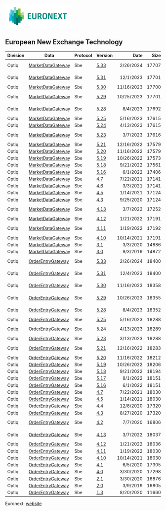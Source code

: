[![Euronext](https://github.com/Open-Markets-Initiative/Directory/blob/main/Organizations/Euronext/Images/Logo.png)](https://www.euronext.com)


## European New Exchange Technology

| Division | Data | Protocol | Version | Date | Size | [Status][Omi.Glossary.Status] | [Testing][Omi.Glossary.Testing] | Specification |
| --- | --- | --- | --- | ---: | ---: | --- | --- | --- |
| Optiq | [MarketDataGateway][Euronext.Optiq.MarketDataGateway.Sbe.v5.33.Dissector] | Sbe | [5.33][Euronext.Optiq.MarketDataGateway.Sbe.v5.33.Dissector] | 2/26/2024 | 17707 | [Active][Omi.Glossary.Status.Active] | [Beta][Omi.Glossary.Testing.Beta] | [url][Euronext.Optiq.MarketDataGateway.Sbe.v5.33.Url] - [pdf][Euronext.Optiq.MarketDataGateway.Sbe.v5.33.Pdf] - [xml][Euronext.Optiq.MarketDataGateway.Sbe.v5.33.Xml] |
| Optiq | [MarketDataGateway][Euronext.Optiq.MarketDataGateway.Sbe.v5.31.Dissector] | Sbe | [5.31][Euronext.Optiq.MarketDataGateway.Sbe.v5.31.Dissector] | 12/1/2023 | 17701 | [Deprecated][Omi.Glossary.Status.Deprecated] | [Beta][Omi.Glossary.Testing.Beta] | [url][Euronext.Optiq.MarketDataGateway.Sbe.v5.31.Url] - [pdf][Euronext.Optiq.MarketDataGateway.Sbe.v5.31.Pdf] - [xml][Euronext.Optiq.MarketDataGateway.Sbe.v5.31.Xml] |
| Optiq | [MarketDataGateway][Euronext.Optiq.MarketDataGateway.Sbe.v5.30.Dissector] | Sbe | [5.30][Euronext.Optiq.MarketDataGateway.Sbe.v5.30.Dissector] | 11/16/2023 | 17700 | [Deprecated][Omi.Glossary.Status.Deprecated] | [Beta][Omi.Glossary.Testing.Beta] | [url][Euronext.Optiq.MarketDataGateway.Sbe.v5.30.Url] - [xml][Euronext.Optiq.MarketDataGateway.Sbe.v5.30.Xml] |
| Optiq | [MarketDataGateway][Euronext.Optiq.MarketDataGateway.Sbe.v5.29.Dissector] | Sbe | [5.29][Euronext.Optiq.MarketDataGateway.Sbe.v5.29.Dissector] | 10/25/2023 | 17701 | [Deprecated][Omi.Glossary.Status.Deprecated] | [Beta][Omi.Glossary.Testing.Beta] | [url][Euronext.Optiq.MarketDataGateway.Sbe.v5.29.Url] - [pdf][Euronext.Optiq.MarketDataGateway.Sbe.v5.29.Pdf] - [xml][Euronext.Optiq.MarketDataGateway.Sbe.v5.29.Xml] |
| Optiq | [MarketDataGateway][Euronext.Optiq.MarketDataGateway.Sbe.v5.28.Dissector] | Sbe | [5.28][Euronext.Optiq.MarketDataGateway.Sbe.v5.28.Dissector] | 8/4/2023 | 17692 | [Deprecated][Omi.Glossary.Status.Deprecated] | [Beta][Omi.Glossary.Testing.Beta] | [url][Euronext.Optiq.MarketDataGateway.Sbe.v5.28.Url] - [pdf][Euronext.Optiq.MarketDataGateway.Sbe.v5.28.Pdf] - [xml][Euronext.Optiq.MarketDataGateway.Sbe.v5.28.Xml] |
| Optiq | [MarketDataGateway][Euronext.Optiq.MarketDataGateway.Sbe.v5.25.Dissector] | Sbe | [5.25][Euronext.Optiq.MarketDataGateway.Sbe.v5.25.Dissector] | 5/16/2023 | 17615 | [Deprecated][Omi.Glossary.Status.Deprecated] | [Beta][Omi.Glossary.Testing.Beta] | [url][Euronext.Optiq.MarketDataGateway.Sbe.v5.25.Url] - [xml][Euronext.Optiq.MarketDataGateway.Sbe.v5.25.Xml] |
| Optiq | [MarketDataGateway][Euronext.Optiq.MarketDataGateway.Sbe.v5.24.Dissector] | Sbe | [5.24][Euronext.Optiq.MarketDataGateway.Sbe.v5.24.Dissector] | 4/13/2023 | 17615 | [Deprecated][Omi.Glossary.Status.Deprecated] | [Beta][Omi.Glossary.Testing.Beta] | [url][Euronext.Optiq.MarketDataGateway.Sbe.v5.24.Url] - [xml][Euronext.Optiq.MarketDataGateway.Sbe.v5.24.Xml] |
| Optiq | [MarketDataGateway][Euronext.Optiq.MarketDataGateway.Sbe.v5.23.Dissector] | Sbe | [5.23][Euronext.Optiq.MarketDataGateway.Sbe.v5.23.Dissector] | 3/7/2023 | 17616 | [Deprecated][Omi.Glossary.Status.Deprecated] | [Beta][Omi.Glossary.Testing.Beta] | [url][Euronext.Optiq.MarketDataGateway.Sbe.v5.23.Url] - [pdf][Euronext.Optiq.MarketDataGateway.Sbe.v5.23.Pdf] - [xml][Euronext.Optiq.MarketDataGateway.Sbe.v5.23.Xml] |
| Optiq | [MarketDataGateway][Euronext.Optiq.MarketDataGateway.Sbe.v5.21.Dissector] | Sbe | [5.21][Euronext.Optiq.MarketDataGateway.Sbe.v5.21.Dissector] | 12/16/2022 | 17579 | [Deprecated][Omi.Glossary.Status.Deprecated] | [Beta][Omi.Glossary.Testing.Beta] | [url][Euronext.Optiq.MarketDataGateway.Sbe.v5.21.Url] - [xml][Euronext.Optiq.MarketDataGateway.Sbe.v5.21.Xml] |
| Optiq | [MarketDataGateway][Euronext.Optiq.MarketDataGateway.Sbe.v5.20.Dissector] | Sbe | [5.20][Euronext.Optiq.MarketDataGateway.Sbe.v5.20.Dissector] | 11/16/2022 | 17579 | [Deprecated][Omi.Glossary.Status.Deprecated] | [Beta][Omi.Glossary.Testing.Beta] | [url][Euronext.Optiq.MarketDataGateway.Sbe.v5.20.Url] - [xml][Euronext.Optiq.MarketDataGateway.Sbe.v5.20.Xml] |
| Optiq | [MarketDataGateway][Euronext.Optiq.MarketDataGateway.Sbe.v5.19.Dissector] | Sbe | [5.19][Euronext.Optiq.MarketDataGateway.Sbe.v5.19.Dissector] | 10/26/2022 | 17573 | [Deprecated][Omi.Glossary.Status.Deprecated] | [Beta][Omi.Glossary.Testing.Beta] | [url][Euronext.Optiq.MarketDataGateway.Sbe.v5.19.Url] - [xml][Euronext.Optiq.MarketDataGateway.Sbe.v5.19.Xml] |
| Optiq | [MarketDataGateway][Euronext.Optiq.MarketDataGateway.Sbe.v5.18.Dissector] | Sbe | [5.18][Euronext.Optiq.MarketDataGateway.Sbe.v5.18.Dissector] | 9/21/2022 | 17561 | [Deprecated][Omi.Glossary.Status.Deprecated] | [Beta][Omi.Glossary.Testing.Beta] | [url][Euronext.Optiq.MarketDataGateway.Sbe.v5.18.Url] - [xml][Euronext.Optiq.MarketDataGateway.Sbe.v5.18.Xml] |
| Optiq | [MarketDataGateway][Euronext.Optiq.MarketDataGateway.Sbe.v5.16.Dissector] | Sbe | [5.16][Euronext.Optiq.MarketDataGateway.Sbe.v5.16.Dissector] | 6/1/2022 | 17406 | [Deprecated][Omi.Glossary.Status.Deprecated] | [Beta][Omi.Glossary.Testing.Beta] | [url][Euronext.Optiq.MarketDataGateway.Sbe.v5.16.Url] - [xml][Euronext.Optiq.MarketDataGateway.Sbe.v5.16.Xml] |
| Optiq | [MarketDataGateway][Euronext.Optiq.MarketDataGateway.Sbe.v4.7.Dissector] | Sbe | [4.7][Euronext.Optiq.MarketDataGateway.Sbe.v4.7.Dissector] | 7/22/2021 | 17141 | [Deprecated][Omi.Glossary.Status.Deprecated] | [Beta][Omi.Glossary.Testing.Beta] | [url][Euronext.Optiq.MarketDataGateway.Sbe.v4.7.Url] - [xml][Euronext.Optiq.MarketDataGateway.Sbe.v4.7.Xml] |
| Optiq | [MarketDataGateway][Euronext.Optiq.MarketDataGateway.Sbe.v4.6.Dissector] | Sbe | [4.6][Euronext.Optiq.MarketDataGateway.Sbe.v4.6.Dissector] | 3/3/2021 | 17141 | [Deprecated][Omi.Glossary.Status.Deprecated] | [Beta][Omi.Glossary.Testing.Beta] | [url][Euronext.Optiq.MarketDataGateway.Sbe.v4.6.Url] - [xml][Euronext.Optiq.MarketDataGateway.Sbe.v4.6.Xml] |
| Optiq | [MarketDataGateway][Euronext.Optiq.MarketDataGateway.Sbe.v4.5.Dissector] | Sbe | [4.5][Euronext.Optiq.MarketDataGateway.Sbe.v4.5.Dissector] | 1/14/2021 | 17124 | [Deprecated][Omi.Glossary.Status.Deprecated] | [Beta][Omi.Glossary.Testing.Beta] | [url][Euronext.Optiq.MarketDataGateway.Sbe.v4.5.Url] - [xml][Euronext.Optiq.MarketDataGateway.Sbe.v4.5.Xml] |
| Optiq | [MarketDataGateway][Euronext.Optiq.MarketDataGateway.Sbe.v4.3.Dissector] | Sbe | [4.3][Euronext.Optiq.MarketDataGateway.Sbe.v4.3.Dissector] | 9/25/2020 | 17124 | [Deprecated][Omi.Glossary.Status.Deprecated] | [Beta][Omi.Glossary.Testing.Beta] | [url][Euronext.Optiq.MarketDataGateway.Sbe.v4.3.Url] - [xml][Euronext.Optiq.MarketDataGateway.Sbe.v4.3.Xml] |
| Optiq | [MarketDataGateway][Euronext.Optiq.MarketDataGateway.Sbe.v4.13.Dissector] | Sbe | [4.13][Euronext.Optiq.MarketDataGateway.Sbe.v4.13.Dissector] | 3/7/2022 | 17252 | [Deprecated][Omi.Glossary.Status.Deprecated] | [Beta][Omi.Glossary.Testing.Beta] | [url][Euronext.Optiq.MarketDataGateway.Sbe.v4.13.Url] - [pdf][Euronext.Optiq.MarketDataGateway.Sbe.v4.13.Pdf] - [xml][Euronext.Optiq.MarketDataGateway.Sbe.v4.13.Xml] |
| Optiq | [MarketDataGateway][Euronext.Optiq.MarketDataGateway.Sbe.v4.12.Dissector] | Sbe | [4.12][Euronext.Optiq.MarketDataGateway.Sbe.v4.12.Dissector] | 1/21/2022 | 17191 | [Deprecated][Omi.Glossary.Status.Deprecated] | [Beta][Omi.Glossary.Testing.Beta] | [url][Euronext.Optiq.MarketDataGateway.Sbe.v4.12.Url] - [xml][Euronext.Optiq.MarketDataGateway.Sbe.v4.12.Xml] |
| Optiq | [MarketDataGateway][Euronext.Optiq.MarketDataGateway.Sbe.v4.11.Dissector] | Sbe | [4.11][Euronext.Optiq.MarketDataGateway.Sbe.v4.11.Dissector] | 1/19/2022 | 17192 | [Deprecated][Omi.Glossary.Status.Deprecated] | [Beta][Omi.Glossary.Testing.Beta] | [url][Euronext.Optiq.MarketDataGateway.Sbe.v4.11.Url] - [pdf][Euronext.Optiq.MarketDataGateway.Sbe.v4.11.Pdf] - [xml][Euronext.Optiq.MarketDataGateway.Sbe.v4.11.Xml] |
| Optiq | [MarketDataGateway][Euronext.Optiq.MarketDataGateway.Sbe.v4.10.Dissector] | Sbe | [4.10][Euronext.Optiq.MarketDataGateway.Sbe.v4.10.Dissector] | 10/14/2021 | 17191 | [Deprecated][Omi.Glossary.Status.Deprecated] | [Beta][Omi.Glossary.Testing.Beta] | [url][Euronext.Optiq.MarketDataGateway.Sbe.v4.10.Url] - [xml][Euronext.Optiq.MarketDataGateway.Sbe.v4.10.Xml] |
| Optiq | [MarketDataGateway][Euronext.Optiq.MarketDataGateway.Sbe.v3.1.Dissector] | Sbe | [3.1][Euronext.Optiq.MarketDataGateway.Sbe.v3.1.Dissector] | 3/3/2020 | 14886 | [Deprecated][Omi.Glossary.Status.Deprecated] | [Beta][Omi.Glossary.Testing.Beta] | [url][Euronext.Optiq.MarketDataGateway.Sbe.v3.1.Url] - [xml][Euronext.Optiq.MarketDataGateway.Sbe.v3.1.Xml] |
| Optiq | [MarketDataGateway][Euronext.Optiq.MarketDataGateway.Sbe.v3.0.Dissector] | Sbe | [3.0][Euronext.Optiq.MarketDataGateway.Sbe.v3.0.Dissector] | 9/3/2019 | 14872 | [Deprecated][Omi.Glossary.Status.Deprecated] | [Beta][Omi.Glossary.Testing.Beta] | [url][Euronext.Optiq.MarketDataGateway.Sbe.v3.0.Url] - [xml][Euronext.Optiq.MarketDataGateway.Sbe.v3.0.Xml] |
| Optiq | [OrderEntryGateway][Euronext.Optiq.OrderEntryGateway.Sbe.v5.33.Dissector] | Sbe | [5.33][Euronext.Optiq.OrderEntryGateway.Sbe.v5.33.Dissector] | 2/26/2024 | 18400 | [Active][Omi.Glossary.Status.Active] | [Beta][Omi.Glossary.Testing.Beta] | [url][Euronext.Optiq.OrderEntryGateway.Sbe.v5.33.Url] - [pdf][Euronext.Optiq.OrderEntryGateway.Sbe.v5.33.Pdf] - [xml][Euronext.Optiq.OrderEntryGateway.Sbe.v5.33.Xml] |
| Optiq | [OrderEntryGateway][Euronext.Optiq.OrderEntryGateway.Sbe.v5.31.Dissector] | Sbe | [5.31][Euronext.Optiq.OrderEntryGateway.Sbe.v5.31.Dissector] | 12/4/2023 | 18400 | [Deprecated][Omi.Glossary.Status.Deprecated] | [Beta][Omi.Glossary.Testing.Beta] | [url][Euronext.Optiq.OrderEntryGateway.Sbe.v5.31.Url] - [pdf][Euronext.Optiq.OrderEntryGateway.Sbe.v5.31.Pdf] - [xml][Euronext.Optiq.OrderEntryGateway.Sbe.v5.31.Xml] |
| Optiq | [OrderEntryGateway][Euronext.Optiq.OrderEntryGateway.Sbe.v5.30.Dissector] | Sbe | [5.30][Euronext.Optiq.OrderEntryGateway.Sbe.v5.30.Dissector] | 11/16/2023 | 18358 | [Deprecated][Omi.Glossary.Status.Deprecated] | [Beta][Omi.Glossary.Testing.Beta] | [url][Euronext.Optiq.OrderEntryGateway.Sbe.v5.30.Url] - [pdf][Euronext.Optiq.OrderEntryGateway.Sbe.v5.30.Pdf] - [xml][Euronext.Optiq.OrderEntryGateway.Sbe.v5.30.Xml] |
| Optiq | [OrderEntryGateway][Euronext.Optiq.OrderEntryGateway.Sbe.v5.29.Dissector] | Sbe | [5.29][Euronext.Optiq.OrderEntryGateway.Sbe.v5.29.Dissector] | 10/26/2023 | 18355 | [Deprecated][Omi.Glossary.Status.Deprecated] | [Beta][Omi.Glossary.Testing.Beta] | [url][Euronext.Optiq.OrderEntryGateway.Sbe.v5.29.Url] - [pdf][Euronext.Optiq.OrderEntryGateway.Sbe.v5.29.Pdf] - [xml][Euronext.Optiq.OrderEntryGateway.Sbe.v5.29.Xml] |
| Optiq | [OrderEntryGateway][Euronext.Optiq.OrderEntryGateway.Sbe.v5.28.Dissector] | Sbe | [5.28][Euronext.Optiq.OrderEntryGateway.Sbe.v5.28.Dissector] | 8/4/2023 | 18352 | [Deprecated][Omi.Glossary.Status.Deprecated] | [Beta][Omi.Glossary.Testing.Beta] | [url][Euronext.Optiq.OrderEntryGateway.Sbe.v5.28.Url] - [pdf][Euronext.Optiq.OrderEntryGateway.Sbe.v5.28.Pdf] - [xml][Euronext.Optiq.OrderEntryGateway.Sbe.v5.28.Xml] |
| Optiq | [OrderEntryGateway][Euronext.Optiq.OrderEntryGateway.Sbe.v5.25.Dissector] | Sbe | [5.25][Euronext.Optiq.OrderEntryGateway.Sbe.v5.25.Dissector] | 5/16/2023 | 18288 | [Deprecated][Omi.Glossary.Status.Deprecated] | [Beta][Omi.Glossary.Testing.Beta] | [url][Euronext.Optiq.OrderEntryGateway.Sbe.v5.25.Url] - [xml][Euronext.Optiq.OrderEntryGateway.Sbe.v5.25.Xml] |
| Optiq | [OrderEntryGateway][Euronext.Optiq.OrderEntryGateway.Sbe.v5.24.Dissector] | Sbe | [5.24][Euronext.Optiq.OrderEntryGateway.Sbe.v5.24.Dissector] | 4/13/2023 | 18289 | [Deprecated][Omi.Glossary.Status.Deprecated] | [Beta][Omi.Glossary.Testing.Beta] | [url][Euronext.Optiq.OrderEntryGateway.Sbe.v5.24.Url] - [pdf][Euronext.Optiq.OrderEntryGateway.Sbe.v5.24.Pdf] - [xml][Euronext.Optiq.OrderEntryGateway.Sbe.v5.24.Xml] |
| Optiq | [OrderEntryGateway][Euronext.Optiq.OrderEntryGateway.Sbe.v5.23.Dissector] | Sbe | [5.23][Euronext.Optiq.OrderEntryGateway.Sbe.v5.23.Dissector] | 3/13/2023 | 18288 | [Deprecated][Omi.Glossary.Status.Deprecated] | [Beta][Omi.Glossary.Testing.Beta] | [url][Euronext.Optiq.OrderEntryGateway.Sbe.v5.23.Url] - [xml][Euronext.Optiq.OrderEntryGateway.Sbe.v5.23.Xml] |
| Optiq | [OrderEntryGateway][Euronext.Optiq.OrderEntryGateway.Sbe.v5.21.Dissector] | Sbe | [5.21][Euronext.Optiq.OrderEntryGateway.Sbe.v5.21.Dissector] | 12/16/2022 | 18283 | [Deprecated][Omi.Glossary.Status.Deprecated] | [Beta][Omi.Glossary.Testing.Beta] | [url][Euronext.Optiq.OrderEntryGateway.Sbe.v5.21.Url] - [pdf][Euronext.Optiq.OrderEntryGateway.Sbe.v5.21.Pdf] - [xml][Euronext.Optiq.OrderEntryGateway.Sbe.v5.21.Xml] |
| Optiq | [OrderEntryGateway][Euronext.Optiq.OrderEntryGateway.Sbe.v5.20.Dissector] | Sbe | [5.20][Euronext.Optiq.OrderEntryGateway.Sbe.v5.20.Dissector] | 11/16/2022 | 18212 | [Deprecated][Omi.Glossary.Status.Deprecated] | [Beta][Omi.Glossary.Testing.Beta] | [url][Euronext.Optiq.OrderEntryGateway.Sbe.v5.20.Url] - [xml][Euronext.Optiq.OrderEntryGateway.Sbe.v5.20.Xml] |
| Optiq | [OrderEntryGateway][Euronext.Optiq.OrderEntryGateway.Sbe.v5.19.Dissector] | Sbe | [5.19][Euronext.Optiq.OrderEntryGateway.Sbe.v5.19.Dissector] | 10/26/2022 | 18206 | [Deprecated][Omi.Glossary.Status.Deprecated] | [Beta][Omi.Glossary.Testing.Beta] | [url][Euronext.Optiq.OrderEntryGateway.Sbe.v5.19.Url] - [xml][Euronext.Optiq.OrderEntryGateway.Sbe.v5.19.Xml] |
| Optiq | [OrderEntryGateway][Euronext.Optiq.OrderEntryGateway.Sbe.v5.18.Dissector] | Sbe | [5.18][Euronext.Optiq.OrderEntryGateway.Sbe.v5.18.Dissector] | 9/21/2022 | 18194 | [Deprecated][Omi.Glossary.Status.Deprecated] | [Beta][Omi.Glossary.Testing.Beta] | [url][Euronext.Optiq.OrderEntryGateway.Sbe.v5.18.Url] - [xml][Euronext.Optiq.OrderEntryGateway.Sbe.v5.18.Xml] |
| Optiq | [OrderEntryGateway][Euronext.Optiq.OrderEntryGateway.Sbe.v5.17.Dissector] | Sbe | [5.17][Euronext.Optiq.OrderEntryGateway.Sbe.v5.17.Dissector] | 8/1/2022 | 18151 | [Deprecated][Omi.Glossary.Status.Deprecated] | [Beta][Omi.Glossary.Testing.Beta] | [url][Euronext.Optiq.OrderEntryGateway.Sbe.v5.17.Url] - [xml][Euronext.Optiq.OrderEntryGateway.Sbe.v5.17.Xml] |
| Optiq | [OrderEntryGateway][Euronext.Optiq.OrderEntryGateway.Sbe.v5.16.Dissector] | Sbe | [5.16][Euronext.Optiq.OrderEntryGateway.Sbe.v5.16.Dissector] | 6/1/2022 | 18151 | [Deprecated][Omi.Glossary.Status.Deprecated] | [Beta][Omi.Glossary.Testing.Beta] | [url][Euronext.Optiq.OrderEntryGateway.Sbe.v5.16.Url] - [xml][Euronext.Optiq.OrderEntryGateway.Sbe.v5.16.Xml] |
| Optiq | [OrderEntryGateway][Euronext.Optiq.OrderEntryGateway.Sbe.v4.7.Dissector] | Sbe | [4.7][Euronext.Optiq.OrderEntryGateway.Sbe.v4.7.Dissector] | 7/22/2021 | 18030 | [Deprecated][Omi.Glossary.Status.Deprecated] | [Beta][Omi.Glossary.Testing.Beta] | [url][Euronext.Optiq.OrderEntryGateway.Sbe.v4.7.Url] - [xml][Euronext.Optiq.OrderEntryGateway.Sbe.v4.7.Xml] |
| Optiq | [OrderEntryGateway][Euronext.Optiq.OrderEntryGateway.Sbe.v4.5.Dissector] | Sbe | [4.5][Euronext.Optiq.OrderEntryGateway.Sbe.v4.5.Dissector] | 1/14/2021 | 18030 | [Deprecated][Omi.Glossary.Status.Deprecated] | [Beta][Omi.Glossary.Testing.Beta] | [url][Euronext.Optiq.OrderEntryGateway.Sbe.v4.5.Url] - [xml][Euronext.Optiq.OrderEntryGateway.Sbe.v4.5.Xml] |
| Optiq | [OrderEntryGateway][Euronext.Optiq.OrderEntryGateway.Sbe.v4.4.Dissector] | Sbe | [4.4][Euronext.Optiq.OrderEntryGateway.Sbe.v4.4.Dissector] | 12/8/2020 | 17320 | [Deprecated][Omi.Glossary.Status.Deprecated] | [Beta][Omi.Glossary.Testing.Beta] | [url][Euronext.Optiq.OrderEntryGateway.Sbe.v4.4.Url] - [xml][Euronext.Optiq.OrderEntryGateway.Sbe.v4.4.Xml] |
| Optiq | [OrderEntryGateway][Euronext.Optiq.OrderEntryGateway.Sbe.v4.3.Dissector] | Sbe | [4.3][Euronext.Optiq.OrderEntryGateway.Sbe.v4.3.Dissector] | 8/27/2020 | 17320 | [Deprecated][Omi.Glossary.Status.Deprecated] | [Beta][Omi.Glossary.Testing.Beta] | [url][Euronext.Optiq.OrderEntryGateway.Sbe.v4.3.Url] - [xml][Euronext.Optiq.OrderEntryGateway.Sbe.v4.3.Xml] |
| Optiq | [OrderEntryGateway][Euronext.Optiq.OrderEntryGateway.Sbe.v4.2.Dissector] | Sbe | [4.2][Euronext.Optiq.OrderEntryGateway.Sbe.v4.2.Dissector] | 7/7/2020 | 16806 | [Deprecated][Omi.Glossary.Status.Deprecated] | [Beta][Omi.Glossary.Testing.Beta] | [url][Euronext.Optiq.OrderEntryGateway.Sbe.v4.2.Url] - [pdf][Euronext.Optiq.OrderEntryGateway.Sbe.v4.2.Pdf] - [xml][Euronext.Optiq.OrderEntryGateway.Sbe.v4.2.Xml] |
| Optiq | [OrderEntryGateway][Euronext.Optiq.OrderEntryGateway.Sbe.v4.13.Dissector] | Sbe | [4.13][Euronext.Optiq.OrderEntryGateway.Sbe.v4.13.Dissector] | 3/7/2022 | 18037 | [Deprecated][Omi.Glossary.Status.Deprecated] | [Beta][Omi.Glossary.Testing.Beta] | [url][Euronext.Optiq.OrderEntryGateway.Sbe.v4.13.Url] - [pdf][Euronext.Optiq.OrderEntryGateway.Sbe.v4.13.Pdf] - [xml][Euronext.Optiq.OrderEntryGateway.Sbe.v4.13.Xml] |
| Optiq | [OrderEntryGateway][Euronext.Optiq.OrderEntryGateway.Sbe.v4.12.Dissector] | Sbe | [4.12][Euronext.Optiq.OrderEntryGateway.Sbe.v4.12.Dissector] | 1/21/2022 | 18036 | [Deprecated][Omi.Glossary.Status.Deprecated] | [Beta][Omi.Glossary.Testing.Beta] | [url][Euronext.Optiq.OrderEntryGateway.Sbe.v4.12.Url] - [xml][Euronext.Optiq.OrderEntryGateway.Sbe.v4.12.Xml] |
| Optiq | [OrderEntryGateway][Euronext.Optiq.OrderEntryGateway.Sbe.v4.11.Dissector] | Sbe | [4.11][Euronext.Optiq.OrderEntryGateway.Sbe.v4.11.Dissector] | 1/19/2022 | 18030 | [Deprecated][Omi.Glossary.Status.Deprecated] | [Beta][Omi.Glossary.Testing.Beta] | [url][Euronext.Optiq.OrderEntryGateway.Sbe.v4.11.Url] - [xml][Euronext.Optiq.OrderEntryGateway.Sbe.v4.11.Xml] |
| Optiq | [OrderEntryGateway][Euronext.Optiq.Sbe.v4.10.Dissector] | Sbe | [4.10][Euronext.Optiq.Sbe.v4.10.Dissector] | 10/14/2021 | 18030 | [Deprecated][Omi.Glossary.Status.Deprecated] | [Beta][Omi.Glossary.Testing.Beta] | [url][Euronext.Optiq.Sbe.v4.10.Url] - [xml][Euronext.Optiq.Sbe.v4.10.Xml] |
| Optiq | [OrderEntryGateway][Euronext.Optiq.OrderEntryGateway.Sbe.v4.1.Dissector] | Sbe | [4.1][Euronext.Optiq.OrderEntryGateway.Sbe.v4.1.Dissector] | 6/5/2020 | 17305 | [Deprecated][Omi.Glossary.Status.Deprecated] | [Beta][Omi.Glossary.Testing.Beta] | [url][Euronext.Optiq.OrderEntryGateway.Sbe.v4.1.Url] - [xml][Euronext.Optiq.OrderEntryGateway.Sbe.v4.1.Xml] |
| Optiq | [OrderEntryGateway][Euronext.Optiq.OrderEntryGateway.Sbe.v4.0.Dissector] | Sbe | [4.0][Euronext.Optiq.OrderEntryGateway.Sbe.v4.0.Dissector] | 3/30/2020 | 17298 | [Deprecated][Omi.Glossary.Status.Deprecated] | [Beta][Omi.Glossary.Testing.Beta] | [url][Euronext.Optiq.OrderEntryGateway.Sbe.v4.0.Url] - [xml][Euronext.Optiq.OrderEntryGateway.Sbe.v4.0.Xml] |
| Optiq | [OrderEntryGateway][Euronext.Optiq.OrderEntryGateway.Sbe.v2.1.Dissector] | Sbe | [2.1][Euronext.Optiq.OrderEntryGateway.Sbe.v2.1.Dissector] | 3/30/2020 | 16876 | [Deprecated][Omi.Glossary.Status.Deprecated] | [Beta][Omi.Glossary.Testing.Beta] | [url][Euronext.Optiq.OrderEntryGateway.Sbe.v2.1.Url] - [xml][Euronext.Optiq.OrderEntryGateway.Sbe.v2.1.Xml] |
| Optiq | [OrderEntryGateway][Euronext.Optiq.OrderEntryGateway.Sbe.v2.0.Dissector] | Sbe | [2.0][Euronext.Optiq.OrderEntryGateway.Sbe.v2.0.Dissector] | 3/9/2019 | 16805 | [Deprecated][Omi.Glossary.Status.Deprecated] | [Beta][Omi.Glossary.Testing.Beta] | [url][Euronext.Optiq.OrderEntryGateway.Sbe.v2.0.Url] - [xml][Euronext.Optiq.OrderEntryGateway.Sbe.v2.0.Xml] |
| Optiq | [OrderEntryGateway][Euronext.Optiq.OrderEntryGateway.Sbe.v1.3.Dissector] | Sbe | [1.3][Euronext.Optiq.OrderEntryGateway.Sbe.v1.3.Dissector] | 8/20/2020 | 11660 | [Deprecated][Omi.Glossary.Status.Deprecated] | [Beta][Omi.Glossary.Testing.Beta] | [url][Euronext.Optiq.OrderEntryGateway.Sbe.v1.3.Url] - [xml][Euronext.Optiq.OrderEntryGateway.Sbe.v1.3.Xml] |


Euronext: [website](https://www.euronext.com "Go to European New Exchange Technology")


[Omi.Glossary.Status]: https://github.com/Open-Markets-Initiative/Directory/blob/main/Glossary/Status.md "Protocol Deployment Status"
[Omi.Glossary.Status.Active]: https://github.com/Open-Markets-Initiative/Directory/blob/main/Glossary/Status.md "Deployment Status: Protocol is in active production"
[Omi.Glossary.Status.Deprecated]: https://github.com/Open-Markets-Initiative/Directory/blob/main/Glossary/Status.md "Deployment Status: Protocol is no longer in active use"
[Omi.Glossary.Status.Future]: https://github.com/Open-Markets-Initiative/Directory/blob/main/Glossary/Status.md "Deployment Status: Protocol is not yet deployed to an active production environment"
[Omi.Glossary.Status.Unknown]: https://github.com/Open-Markets-Initiative/Directory/blob/main/Glossary/Status.md "Deployment Status: Protocol deployment status is unknown"
[Omi.Glossary.Status.Header]: https://github.com/Open-Markets-Initiative/Directory/blob/main/Glossary/Status.md "Deployment Status: Header only protocol provided for debugging"
[Omi.Glossary.Testing]: https://github.com/Open-Markets-Initiative/Directory/blob/main/Glossary/Testing.md "Protocol Testing Status"
[Omi.Glossary.Testing.Verified]: https://github.com/Open-Markets-Initiative/Directory/blob/main/Glossary/Testing.md "Testing Status: Protocol has been tested on live data"
[Omi.Glossary.Testing.Incomplete]: https://github.com/Open-Markets-Initiative/Directory/blob/main/Glossary/Testing.md "Testing Status: Protocol has been tested on live data but contains known issues"
[Omi.Glossary.Testing.Beta]: https://github.com/Open-Markets-Initiative/Directory/blob/main/Glossary/Testing.md "Testing Status: Protocol has not been tested and structure is speculative"
[Omi.Glossary.Testing.Untested]: https://github.com/Open-Markets-Initiative/Directory/blob/main/Glossary/Testing.md "Testing Status: Protocol has not been tested on live data"

[Euronext.Optiq.MarketDataGateway.Sbe.v3.0.Dissector]: https://github.com/Open-Markets-Initiative/wireshark-lua/blob/main/Euronext/Euronext.Optiq.MarketDataGateway.Sbe.v3.0.Script.Dissector.lua "Euronext Optiq MarketDataGateway Sbe v3.0 Wireshark Dissector"
[Euronext.Optiq.MarketDataGateway.Sbe.v3.0.Url]: https://connect2.euronext.com/en/membership/resources/it-documentation "European New Exchange Technology 3.0 Url"
[Euronext.Optiq.MarketDataGateway.Sbe.v3.0.Xml]: https://github.com/Open-Markets-Initiative/Directory/blob/main/Organizations/Euronext/Specifications/MarketDataGateway/Euronext.Optiq.MarketDataGateway.Sbe.v3.0.xml "European New Exchange Technology 3.0 Xml"
[Euronext.Optiq.MarketDataGateway.Sbe.v3.1.Dissector]: https://github.com/Open-Markets-Initiative/wireshark-lua/blob/main/Euronext/Euronext.Optiq.MarketDataGateway.Sbe.v3.1.Script.Dissector.lua "Euronext Optiq MarketDataGateway Sbe v3.1 Wireshark Dissector"
[Euronext.Optiq.MarketDataGateway.Sbe.v3.1.Url]: https://connect2.euronext.com/en/membership/resources/it-documentation "European New Exchange Technology 3.1 Url"
[Euronext.Optiq.MarketDataGateway.Sbe.v3.1.Xml]: https://github.com/Open-Markets-Initiative/Directory/blob/main/Organizations/Euronext/Specifications/MarketDataGateway/Euronext.Optiq.MarketDataGateway.Sbe.v3.1.xml "European New Exchange Technology 3.1 Xml"
[Euronext.Optiq.MarketDataGateway.Sbe.v4.3.Dissector]: https://github.com/Open-Markets-Initiative/wireshark-lua/blob/main/Euronext/Euronext.Optiq.MarketDataGateway.Sbe.v4.3.Script.Dissector.lua "Euronext Optiq MarketDataGateway Sbe v4.3 Wireshark Dissector"
[Euronext.Optiq.MarketDataGateway.Sbe.v4.3.Url]: https://connect2.euronext.com/en/membership/resources/it-documentation "European New Exchange Technology 4.3 Url"
[Euronext.Optiq.MarketDataGateway.Sbe.v4.3.Xml]: https://github.com/Open-Markets-Initiative/Directory/blob/main/Organizations/Euronext/Specifications/MarketDataGateway/Euronext.Optiq.MarketDataGateway.Sbe.v4.3.xml "European New Exchange Technology 4.3 Xml"
[Euronext.Optiq.MarketDataGateway.Sbe.v4.5.Dissector]: https://github.com/Open-Markets-Initiative/wireshark-lua/blob/main/Euronext/Euronext.Optiq.MarketDataGateway.Sbe.v4.5.Script.Dissector.lua "Euronext Optiq MarketDataGateway Sbe v4.5 Wireshark Dissector"
[Euronext.Optiq.MarketDataGateway.Sbe.v4.5.Url]: https://connect2.euronext.com/en/membership/resources/it-documentation "European New Exchange Technology 4.5 Url"
[Euronext.Optiq.MarketDataGateway.Sbe.v4.5.Xml]: https://github.com/Open-Markets-Initiative/Directory/blob/main/Organizations/Euronext/Specifications/MarketDataGateway/Euronext.Optiq.MarketDataGateway.Sbe.v4.5.xml "European New Exchange Technology 4.5 Xml"
[Euronext.Optiq.MarketDataGateway.Sbe.v4.6.Dissector]: https://github.com/Open-Markets-Initiative/wireshark-lua/blob/main/Euronext/Euronext.Optiq.MarketDataGateway.Sbe.v4.6.Script.Dissector.lua "Euronext Optiq MarketDataGateway Sbe v4.6 Wireshark Dissector"
[Euronext.Optiq.MarketDataGateway.Sbe.v4.6.Url]: https://connect2.euronext.com/en/membership/resources/it-documentation "European New Exchange Technology 4.6 Url"
[Euronext.Optiq.MarketDataGateway.Sbe.v4.6.Xml]: https://github.com/Open-Markets-Initiative/Directory/blob/main/Organizations/Euronext/Specifications/MarketDataGateway/Euronext.Optiq.MarketDataGateway.Sbe.v4.6.xml "European New Exchange Technology 4.6 Xml"
[Euronext.Optiq.MarketDataGateway.Sbe.v4.7.Dissector]: https://github.com/Open-Markets-Initiative/wireshark-lua/blob/main/Euronext/Euronext.Optiq.MarketDataGateway.Sbe.v4.7.Script.Dissector.lua "Euronext Optiq MarketDataGateway Sbe v4.7 Wireshark Dissector"
[Euronext.Optiq.MarketDataGateway.Sbe.v4.7.Url]: https://connect2.euronext.com/en/membership/resources/it-documentation "European New Exchange Technology 4.7 Url"
[Euronext.Optiq.MarketDataGateway.Sbe.v4.7.Xml]: https://github.com/Open-Markets-Initiative/Directory/blob/main/Organizations/Euronext/Specifications/MarketDataGateway/Euronext.Optiq.MarketDataGateway.Sbe.v4.7.xml "European New Exchange Technology 4.7 Xml"
[Euronext.Optiq.MarketDataGateway.Sbe.v4.10.Dissector]: https://github.com/Open-Markets-Initiative/wireshark-lua/blob/main/Euronext/Euronext.Optiq.MarketDataGateway.Sbe.v4.10.Script.Dissector.lua "Euronext Optiq MarketDataGateway Sbe v4.10 Wireshark Dissector"
[Euronext.Optiq.MarketDataGateway.Sbe.v4.10.Url]: https://connect2.euronext.com/en/membership/resources/it-documentation "European New Exchange Technology 4.10 Url"
[Euronext.Optiq.MarketDataGateway.Sbe.v4.10.Xml]: https://github.com/Open-Markets-Initiative/Directory/blob/main/Organizations/Euronext/Specifications/MarketDataGateway/Euronext.Optiq.MarketDataGateway.Sbe.v4.10.xml "European New Exchange Technology 4.10 Xml"
[Euronext.Optiq.MarketDataGateway.Sbe.v4.11.Dissector]: https://github.com/Open-Markets-Initiative/wireshark-lua/blob/main/Euronext/Euronext.Optiq.MarketDataGateway.Sbe.v4.11.Script.Dissector.lua "Euronext Optiq MarketDataGateway Sbe v4.11 Wireshark Dissector"
[Euronext.Optiq.MarketDataGateway.Sbe.v4.11.Url]: https://connect2.euronext.com/en/membership/resources/it-documentation "European New Exchange Technology 4.11 Url"
[Euronext.Optiq.MarketDataGateway.Sbe.v4.11.Pdf]: https://github.com/Open-Markets-Initiative/Directory/blob/main/Organizations/Euronext/Specifications/MarketDataGateway/Euronext.Optiq.MarketDataGateway.Sbe.v4.11.pdf "European New Exchange Technology 4.11 Pdf"
[Euronext.Optiq.MarketDataGateway.Sbe.v4.11.Xml]: https://github.com/Open-Markets-Initiative/Directory/blob/main/Organizations/Euronext/Specifications/MarketDataGateway/Euronext.Optiq.MarketDataGateway.Sbe.v4.11.xml "European New Exchange Technology 4.11 Xml"
[Euronext.Optiq.MarketDataGateway.Sbe.v4.12.Dissector]: https://github.com/Open-Markets-Initiative/wireshark-lua/blob/main/Euronext/Euronext.Optiq.MarketDataGateway.Sbe.v4.12.Script.Dissector.lua "Euronext Optiq MarketDataGateway Sbe v4.12 Wireshark Dissector"
[Euronext.Optiq.MarketDataGateway.Sbe.v4.12.Url]: https://connect2.euronext.com/en/membership/resources/it-documentation "European New Exchange Technology 4.12 Url"
[Euronext.Optiq.MarketDataGateway.Sbe.v4.12.Xml]: https://github.com/Open-Markets-Initiative/Directory/blob/main/Organizations/Euronext/Specifications/MarketDataGateway/Euronext.Optiq.MarketDataGateway.Sbe.v4.12.xml "European New Exchange Technology 4.12 Xml"
[Euronext.Optiq.MarketDataGateway.Sbe.v4.13.Dissector]: https://github.com/Open-Markets-Initiative/wireshark-lua/blob/main/Euronext/Euronext.Optiq.MarketDataGateway.Sbe.v4.13.Script.Dissector.lua "Euronext Optiq MarketDataGateway Sbe v4.13 Wireshark Dissector"
[Euronext.Optiq.MarketDataGateway.Sbe.v4.13.Url]: https://connect2.euronext.com/en/membership/resources/it-documentation "European New Exchange Technology 4.13 Url"
[Euronext.Optiq.MarketDataGateway.Sbe.v4.13.Pdf]: https://github.com/Open-Markets-Initiative/Directory/blob/main/Organizations/Euronext/Specifications/MarketDataGateway/Euronext.Optiq.MarketDataGateway.Sbe.v4.13.pdf "European New Exchange Technology 4.13 Pdf"
[Euronext.Optiq.MarketDataGateway.Sbe.v4.13.Xml]: https://github.com/Open-Markets-Initiative/Directory/blob/main/Organizations/Euronext/Specifications/MarketDataGateway/Euronext.Optiq.MarketDataGateway.Sbe.v4.13.xml "European New Exchange Technology 4.13 Xml"
[Euronext.Optiq.MarketDataGateway.Sbe.v5.16.Dissector]: https://github.com/Open-Markets-Initiative/wireshark-lua/blob/main/Euronext/Euronext.Optiq.MarketDataGateway.Sbe.v5.16.Script.Dissector.lua "Euronext Optiq MarketDataGateway Sbe v5.16 Wireshark Dissector"
[Euronext.Optiq.MarketDataGateway.Sbe.v5.16.Url]: https://connect2.euronext.com/en/membership/resources/it-documentation "European New Exchange Technology 5.16 Url"
[Euronext.Optiq.MarketDataGateway.Sbe.v5.16.Xml]: https://github.com/Open-Markets-Initiative/Directory/blob/main/Organizations/Euronext/Specifications/MarketDataGateway/Euronext.Optiq.MarketDataGateway.Sbe.v5.16.xml "European New Exchange Technology 5.16 Xml"
[Euronext.Optiq.MarketDataGateway.Sbe.v5.18.Dissector]: https://github.com/Open-Markets-Initiative/wireshark-lua/blob/main/Euronext/Euronext.Optiq.MarketDataGateway.Sbe.v5.18.Script.Dissector.lua "Euronext Optiq MarketDataGateway Sbe v5.18 Wireshark Dissector"
[Euronext.Optiq.MarketDataGateway.Sbe.v5.18.Url]: https://connect2.euronext.com/en/membership/resources/it-documentation "European New Exchange Technology 5.18 Url"
[Euronext.Optiq.MarketDataGateway.Sbe.v5.18.Xml]: https://github.com/Open-Markets-Initiative/Directory/blob/main/Organizations/Euronext/Specifications/MarketDataGateway/Euronext.Optiq.MarketDataGateway.Sbe.v5.18.xml "European New Exchange Technology 5.18 Xml"
[Euronext.Optiq.MarketDataGateway.Sbe.v5.19.Dissector]: https://github.com/Open-Markets-Initiative/wireshark-lua/blob/main/Euronext/Euronext.Optiq.MarketDataGateway.Sbe.v5.19.Script.Dissector.lua "Euronext Optiq MarketDataGateway Sbe v5.19 Wireshark Dissector"
[Euronext.Optiq.MarketDataGateway.Sbe.v5.19.Url]: https://connect2.euronext.com/en/membership/resources/it-documentation "European New Exchange Technology 5.19 Url"
[Euronext.Optiq.MarketDataGateway.Sbe.v5.19.Xml]: https://github.com/Open-Markets-Initiative/Directory/blob/main/Organizations/Euronext/Specifications/MarketDataGateway/Euronext.Optiq.MarketDataGateway.Sbe.v5.19.xml "European New Exchange Technology 5.19 Xml"
[Euronext.Optiq.MarketDataGateway.Sbe.v5.20.Dissector]: https://github.com/Open-Markets-Initiative/wireshark-lua/blob/main/Euronext/Euronext.Optiq.MarketDataGateway.Sbe.v5.20.Script.Dissector.lua "Euronext Optiq MarketDataGateway Sbe v5.20 Wireshark Dissector"
[Euronext.Optiq.MarketDataGateway.Sbe.v5.20.Url]: https://connect2.euronext.com/en/membership/resources/it-documentation "European New Exchange Technology 5.20 Url"
[Euronext.Optiq.MarketDataGateway.Sbe.v5.20.Xml]: https://github.com/Open-Markets-Initiative/Directory/blob/main/Organizations/Euronext/Specifications/MarketDataGateway/Euronext.Optiq.MarketDataGateway.Sbe.v5.20.xml "European New Exchange Technology 5.20 Xml"
[Euronext.Optiq.MarketDataGateway.Sbe.v5.21.Dissector]: https://github.com/Open-Markets-Initiative/wireshark-lua/blob/main/Euronext/Euronext.Optiq.MarketDataGateway.Sbe.v5.21.Script.Dissector.lua "Euronext Optiq MarketDataGateway Sbe v5.21 Wireshark Dissector"
[Euronext.Optiq.MarketDataGateway.Sbe.v5.21.Url]: https://connect2.euronext.com/en/membership/resources/it-documentation "European New Exchange Technology 5.21 Url"
[Euronext.Optiq.MarketDataGateway.Sbe.v5.21.Xml]: https://github.com/Open-Markets-Initiative/Directory/blob/main/Organizations/Euronext/Specifications/MarketDataGateway/Euronext.Optiq.MarketDataGateway.Sbe.v5.21.xml "European New Exchange Technology 5.21 Xml"
[Euronext.Optiq.MarketDataGateway.Sbe.v5.23.Dissector]: https://github.com/Open-Markets-Initiative/wireshark-lua/blob/main/Euronext/Euronext.Optiq.MarketDataGateway.Sbe.v5.23.Script.Dissector.lua "Euronext Optiq MarketDataGateway Sbe v5.23 Wireshark Dissector"
[Euronext.Optiq.MarketDataGateway.Sbe.v5.23.Url]: https://connect2.euronext.com/en/membership/resources/it-documentation "European New Exchange Technology 5.23 Url"
[Euronext.Optiq.MarketDataGateway.Sbe.v5.23.Pdf]: https://github.com/Open-Markets-Initiative/Directory/blob/main/Organizations/Euronext/Specifications/MarketDataGateway/Euronext.Optiq.MarketDataGateway.Sbe.v5.23.pdf "European New Exchange Technology 5.23 Pdf"
[Euronext.Optiq.MarketDataGateway.Sbe.v5.23.Xml]: https://github.com/Open-Markets-Initiative/Directory/blob/main/Organizations/Euronext/Specifications/MarketDataGateway/Euronext.Optiq.MarketDataGateway.Sbe.v5.23.xml "European New Exchange Technology 5.23 Xml"
[Euronext.Optiq.MarketDataGateway.Sbe.v5.24.Dissector]: https://github.com/Open-Markets-Initiative/wireshark-lua/blob/main/Euronext/Euronext.Optiq.MarketDataGateway.Sbe.v5.24.Script.Dissector.lua "Euronext Optiq MarketDataGateway Sbe v5.24 Wireshark Dissector"
[Euronext.Optiq.MarketDataGateway.Sbe.v5.24.Url]: https://connect2.euronext.com/en/membership/resources/it-documentation "European New Exchange Technology 5.24 Url"
[Euronext.Optiq.MarketDataGateway.Sbe.v5.24.Xml]: https://github.com/Open-Markets-Initiative/Directory/blob/main/Organizations/Euronext/Specifications/MarketDataGateway/Euronext.Optiq.MarketDataGateway.Sbe.v5.24.xml "European New Exchange Technology 5.24 Xml"
[Euronext.Optiq.MarketDataGateway.Sbe.v5.25.Dissector]: https://github.com/Open-Markets-Initiative/wireshark-lua/blob/main/Euronext/Euronext.Optiq.MarketDataGateway.Sbe.v5.25.Script.Dissector.lua "Euronext Optiq MarketDataGateway Sbe v5.25 Wireshark Dissector"
[Euronext.Optiq.MarketDataGateway.Sbe.v5.25.Url]: https://connect2.euronext.com/en/membership/resources/it-documentation "European New Exchange Technology 5.25 Url"
[Euronext.Optiq.MarketDataGateway.Sbe.v5.25.Xml]: https://github.com/Open-Markets-Initiative/Directory/blob/main/Organizations/Euronext/Specifications/MarketDataGateway/Euronext.Optiq.MarketDataGateway.Sbe.v5.25.xml "European New Exchange Technology 5.25 Xml"
[Euronext.Optiq.MarketDataGateway.Sbe.v5.28.Dissector]: https://github.com/Open-Markets-Initiative/wireshark-lua/blob/main/Euronext/Euronext.Optiq.MarketDataGateway.Sbe.v5.28.Script.Dissector.lua "Euronext Optiq MarketDataGateway Sbe v5.28 Wireshark Dissector"
[Euronext.Optiq.MarketDataGateway.Sbe.v5.28.Url]: https://connect2.euronext.com/en/membership/resources/it-documentation "European New Exchange Technology 5.28 Url"
[Euronext.Optiq.MarketDataGateway.Sbe.v5.28.Pdf]: https://github.com/Open-Markets-Initiative/Directory/blob/main/Organizations/Euronext/Specifications/MarketDataGateway/Euronext.Optiq.MarketDataGateway.Sbe.v5.28.pdf "European New Exchange Technology 5.28 Pdf"
[Euronext.Optiq.MarketDataGateway.Sbe.v5.28.Xml]: https://github.com/Open-Markets-Initiative/Directory/blob/main/Organizations/Euronext/Specifications/MarketDataGateway/Euronext.Optiq.MarketDataGateway.Sbe.v5.28.xml "European New Exchange Technology 5.28 Xml"
[Euronext.Optiq.MarketDataGateway.Sbe.v5.29.Dissector]: https://github.com/Open-Markets-Initiative/wireshark-lua/blob/main/Euronext/Euronext.Optiq.MarketDataGateway.Sbe.v5.29.Script.Dissector.lua "Euronext Optiq MarketDataGateway Sbe v5.29 Wireshark Dissector"
[Euronext.Optiq.MarketDataGateway.Sbe.v5.29.Url]: https://connect2.euronext.com/en/membership/resources/it-documentation "European New Exchange Technology 5.29 Url"
[Euronext.Optiq.MarketDataGateway.Sbe.v5.29.Pdf]: https://github.com/Open-Markets-Initiative/Directory/blob/main/Organizations/Euronext/Specifications/MarketDataGateway/Euronext.Optiq.MarketDataGateway.Sbe.v5.29.pdf "European New Exchange Technology 5.29 Pdf"
[Euronext.Optiq.MarketDataGateway.Sbe.v5.29.Xml]: https://github.com/Open-Markets-Initiative/Directory/blob/main/Organizations/Euronext/Specifications/MarketDataGateway/Euronext.Optiq.MarketDataGateway.Sbe.v5.29.xml "European New Exchange Technology 5.29 Xml"
[Euronext.Optiq.MarketDataGateway.Sbe.v5.30.Dissector]: https://github.com/Open-Markets-Initiative/wireshark-lua/blob/main/Euronext/Euronext.Optiq.MarketDataGateway.Sbe.v5.30.Script.Dissector.lua "Euronext Optiq MarketDataGateway Sbe v5.30 Wireshark Dissector"
[Euronext.Optiq.MarketDataGateway.Sbe.v5.30.Url]: https://connect2.euronext.com/en/membership/resources/it-documentation "European New Exchange Technology 5.30 Url"
[Euronext.Optiq.MarketDataGateway.Sbe.v5.30.Xml]: https://github.com/Open-Markets-Initiative/Directory/blob/main/Organizations/Euronext/Specifications/MarketDataGateway/Euronext.Optiq.MarketDataGateway.Sbe.v5.30.xml "European New Exchange Technology 5.30 Xml"
[Euronext.Optiq.MarketDataGateway.Sbe.v5.31.Dissector]: https://github.com/Open-Markets-Initiative/wireshark-lua/blob/main/Euronext/Euronext.Optiq.MarketDataGateway.Sbe.v5.31.Script.Dissector.lua "Euronext Optiq MarketDataGateway Sbe v5.31 Wireshark Dissector"
[Euronext.Optiq.MarketDataGateway.Sbe.v5.31.Url]: https://connect2.euronext.com/en/membership/resources/it-documentation "European New Exchange Technology 5.31 Url"
[Euronext.Optiq.MarketDataGateway.Sbe.v5.31.Pdf]: https://github.com/Open-Markets-Initiative/Directory/blob/main/Organizations/Euronext/Specifications/MarketDataGateway/Euronext.Optiq.MarketDataGateway.Sbe.v5.31.pdf "European New Exchange Technology 5.31 Pdf"
[Euronext.Optiq.MarketDataGateway.Sbe.v5.31.Xml]: https://github.com/Open-Markets-Initiative/Directory/blob/main/Organizations/Euronext/Specifications/MarketDataGateway/Euronext.Optiq.MarketDataGateway.Sbe.v5.31.xml "European New Exchange Technology 5.31 Xml"
[Euronext.Optiq.MarketDataGateway.Sbe.v5.33.Dissector]: https://github.com/Open-Markets-Initiative/wireshark-lua/blob/main/Euronext/Euronext.Optiq.MarketDataGateway.Sbe.v5.33.Script.Dissector.lua "Euronext Optiq MarketDataGateway Sbe v5.33 Wireshark Dissector"
[Euronext.Optiq.MarketDataGateway.Sbe.v5.33.Url]: https://connect2.euronext.com/en/membership/resources/it-documentation "European New Exchange Technology 5.33 Url"
[Euronext.Optiq.MarketDataGateway.Sbe.v5.33.Pdf]: https://github.com/Open-Markets-Initiative/Directory/blob/main/Organizations/Euronext/Specifications/MarketDataGateway/Euronext.Optiq.MarketDataGateway.Sbe.v5.33.pdf "European New Exchange Technology 5.33 Pdf"
[Euronext.Optiq.MarketDataGateway.Sbe.v5.33.Xml]: https://github.com/Open-Markets-Initiative/Directory/blob/main/Organizations/Euronext/Specifications/MarketDataGateway/Euronext.Optiq.MarketDataGateway.Sbe.v5.33.xml "European New Exchange Technology 5.33 Xml"
[Euronext.Optiq.OrderEntryGateway.Sbe.v1.3.Dissector]: https://github.com/Open-Markets-Initiative/wireshark-lua/blob/main/Euronext/Euronext.Optiq.OrderEntryGateway.Sbe.v1.3.Script.Dissector.lua "Euronext Optiq OrderEntryGateway Sbe v1.3 Wireshark Dissector"
[Euronext.Optiq.OrderEntryGateway.Sbe.v1.3.Url]: https://connect2.euronext.com "European New Exchange Technology 1.3 Url"
[Euronext.Optiq.OrderEntryGateway.Sbe.v1.3.Xml]: https://github.com/Open-Markets-Initiative/Directory/blob/main/Organizations/Euronext/Specifications/OrderEntryGateway/Euronext.Optiq.OrderEntryGateway.Sbe.v1.3.xml "European New Exchange Technology 1.3 Xml"
[Euronext.Optiq.OrderEntryGateway.Sbe.v2.0.Dissector]: https://github.com/Open-Markets-Initiative/wireshark-lua/blob/main/Euronext/Euronext.Optiq.OrderEntryGateway.Sbe.v2.0.Script.Dissector.lua "Euronext Optiq OrderEntryGateway Sbe v2.0 Wireshark Dissector"
[Euronext.Optiq.OrderEntryGateway.Sbe.v2.0.Url]: https://connect2.euronext.com "European New Exchange Technology 2.0 Url"
[Euronext.Optiq.OrderEntryGateway.Sbe.v2.0.Xml]: https://github.com/Open-Markets-Initiative/Directory/blob/main/Organizations/Euronext/Specifications/OrderEntryGateway/Euronext.Optiq.OrderEntryGateway.Sbe.v2.0.xml "European New Exchange Technology 2.0 Xml"
[Euronext.Optiq.OrderEntryGateway.Sbe.v2.1.Dissector]: https://github.com/Open-Markets-Initiative/wireshark-lua/blob/main/Euronext/Euronext.Optiq.OrderEntryGateway.Sbe.v2.1.Script.Dissector.lua "Euronext Optiq OrderEntryGateway Sbe v2.1 Wireshark Dissector"
[Euronext.Optiq.OrderEntryGateway.Sbe.v2.1.Url]: https://connect2.euronext.com "European New Exchange Technology 2.1 Url"
[Euronext.Optiq.OrderEntryGateway.Sbe.v2.1.Xml]: https://github.com/Open-Markets-Initiative/Directory/blob/main/Organizations/Euronext/Specifications/OrderEntryGateway/Euronext.Optiq.OrderEntryGateway.Sbe.v2.0.xml "European New Exchange Technology 2.1 Xml"
[Euronext.Optiq.OrderEntryGateway.Sbe.v4.0.Dissector]: https://github.com/Open-Markets-Initiative/wireshark-lua/blob/main/Euronext/Euronext.Optiq.OrderEntryGateway.Sbe.v4.0.Script.Dissector.lua "Euronext Optiq OrderEntryGateway Sbe v4.0 Wireshark Dissector"
[Euronext.Optiq.OrderEntryGateway.Sbe.v4.0.Url]: https://connect2.euronext.com "European New Exchange Technology 4.0 Url"
[Euronext.Optiq.OrderEntryGateway.Sbe.v4.0.Xml]: https://github.com/Open-Markets-Initiative/Directory/blob/main/Organizations/Euronext/Specifications/OrderEntryGateway/Euronext.Optiq.OrderEntryGateway.Sbe.v4.0.xml "European New Exchange Technology 4.0 Xml"
[Euronext.Optiq.OrderEntryGateway.Sbe.v4.1.Dissector]: https://github.com/Open-Markets-Initiative/wireshark-lua/blob/main/Euronext/Euronext.Optiq.OrderEntryGateway.Sbe.v4.1.Script.Dissector.lua "Euronext Optiq OrderEntryGateway Sbe v4.1 Wireshark Dissector"
[Euronext.Optiq.OrderEntryGateway.Sbe.v4.1.Url]: https://connect2.euronext.com "European New Exchange Technology 4.1 Url"
[Euronext.Optiq.OrderEntryGateway.Sbe.v4.1.Xml]: https://github.com/Open-Markets-Initiative/Directory/blob/main/Organizations/Euronext/Specifications/OrderEntryGateway/Euronext.Optiq.OrderEntryGateway.Sbe.v4.1.xml "European New Exchange Technology 4.1 Xml"
[Euronext.Optiq.OrderEntryGateway.Sbe.v4.2.Dissector]: https://github.com/Open-Markets-Initiative/wireshark-lua/blob/main/Euronext/Euronext.Optiq.OrderEntryGateway.Sbe.v4.2.Script.Dissector.lua "Euronext Optiq OrderEntryGateway Sbe v4.2 Wireshark Dissector"
[Euronext.Optiq.OrderEntryGateway.Sbe.v4.2.Url]: https://connect2.euronext.com "European New Exchange Technology 4.2 Url"
[Euronext.Optiq.OrderEntryGateway.Sbe.v4.2.Pdf]: https://github.com/Open-Markets-Initiative/Directory/blob/main/Organizations/Euronext/Specifications/OrderEntryGateway/Euronext.Optiq.OrderEntryGateway.Sbe.v4.2.pdf "European New Exchange Technology 4.2 Pdf"
[Euronext.Optiq.OrderEntryGateway.Sbe.v4.2.Xml]: https://github.com/Open-Markets-Initiative/Directory/blob/main/Organizations/Euronext/Specifications/OrderEntryGateway/Euronext.Optiq.OrderEntryGateway.Sbe.v4.2.xml "European New Exchange Technology 4.2 Xml"
[Euronext.Optiq.OrderEntryGateway.Sbe.v4.3.Dissector]: https://github.com/Open-Markets-Initiative/wireshark-lua/blob/main/Euronext/Euronext.Optiq.OrderEntryGateway.Sbe.v4.3.Script.Dissector.lua "Euronext Optiq OrderEntryGateway Sbe v4.3 Wireshark Dissector"
[Euronext.Optiq.OrderEntryGateway.Sbe.v4.3.Url]: https://connect2.euronext.com "European New Exchange Technology 4.3 Url"
[Euronext.Optiq.OrderEntryGateway.Sbe.v4.3.Xml]: https://github.com/Open-Markets-Initiative/Directory/blob/main/Organizations/Euronext/Specifications/OrderEntryGateway/Euronext.Optiq.OrderEntryGateway.Sbe.v4.3.xml "European New Exchange Technology 4.3 Xml"
[Euronext.Optiq.OrderEntryGateway.Sbe.v4.4.Dissector]: https://github.com/Open-Markets-Initiative/wireshark-lua/blob/main/Euronext/Euronext.Optiq.OrderEntryGateway.Sbe.v4.4.Script.Dissector.lua "Euronext Optiq OrderEntryGateway Sbe v4.4 Wireshark Dissector"
[Euronext.Optiq.OrderEntryGateway.Sbe.v4.4.Url]: https://connect2.euronext.com "European New Exchange Technology 4.4 Url"
[Euronext.Optiq.OrderEntryGateway.Sbe.v4.4.Xml]: https://github.com/Open-Markets-Initiative/Directory/blob/main/Organizations/Euronext/Specifications/OrderEntryGateway/Euronext.Optiq.OrderEntryGateway.Sbe.v4.4.xml "European New Exchange Technology 4.4 Xml"
[Euronext.Optiq.OrderEntryGateway.Sbe.v4.5.Dissector]: https://github.com/Open-Markets-Initiative/wireshark-lua/blob/main/Euronext/Euronext.Optiq.OrderEntryGateway.Sbe.v4.5.Script.Dissector.lua "Euronext Optiq OrderEntryGateway Sbe v4.5 Wireshark Dissector"
[Euronext.Optiq.OrderEntryGateway.Sbe.v4.5.Url]: https://connect2.euronext.com "European New Exchange Technology 4.5 Url"
[Euronext.Optiq.OrderEntryGateway.Sbe.v4.5.Xml]: https://github.com/Open-Markets-Initiative/Directory/blob/main/Organizations/Euronext/Specifications/OrderEntryGateway/Euronext.Optiq.OrderEntryGateway.Sbe.v4.5.xml "European New Exchange Technology 4.5 Xml"
[Euronext.Optiq.OrderEntryGateway.Sbe.v4.7.Dissector]: https://github.com/Open-Markets-Initiative/wireshark-lua/blob/main/Euronext/Euronext.Optiq.OrderEntryGateway.Sbe.v4.7.Script.Dissector.lua "Euronext Optiq OrderEntryGateway Sbe v4.7 Wireshark Dissector"
[Euronext.Optiq.OrderEntryGateway.Sbe.v4.7.Url]: https://connect2.euronext.com "European New Exchange Technology 4.7 Url"
[Euronext.Optiq.OrderEntryGateway.Sbe.v4.7.Xml]: https://github.com/Open-Markets-Initiative/Directory/blob/main/Organizations/Euronext/Specifications/OrderEntryGateway/Euronext.Optiq.OrderEntryGateway.Sbe.v4.7.xml "European New Exchange Technology 4.7 Xml"
[Euronext.Optiq.Sbe.v4.10.Dissector]: https://github.com/Open-Markets-Initiative/wireshark-lua/blob/main/Euronext/Euronext.Optiq.Sbe.v4.10.Script.Dissector.lua "Euronext Optiq Sbe v4.10 Wireshark Dissector"
[Euronext.Optiq.Sbe.v4.10.Url]: https://connect2.euronext.com "European New Exchange Technology 4.10 Url"
[Euronext.Optiq.Sbe.v4.10.Xml]: https://github.com/Open-Markets-Initiative/Directory/blob/main/Organizations/Euronext/Specifications/OrderEntryGateway/Euronext.Optiq.OrderEntryGateway.Sbe.v4.10.xml "European New Exchange Technology 4.10 Xml"
[Euronext.Optiq.OrderEntryGateway.Sbe.v4.11.Dissector]: https://github.com/Open-Markets-Initiative/wireshark-lua/blob/main/Euronext/Euronext.Optiq.OrderEntryGateway.Sbe.v4.11.Script.Dissector.lua "Euronext Optiq OrderEntryGateway Sbe v4.11 Wireshark Dissector"
[Euronext.Optiq.OrderEntryGateway.Sbe.v4.11.Url]: https://connect2.euronext.com "European New Exchange Technology 4.11 Url"
[Euronext.Optiq.OrderEntryGateway.Sbe.v4.11.Xml]: https://github.com/Open-Markets-Initiative/Directory/blob/main/Organizations/Euronext/Specifications/OrderEntryGateway/Euronext.Optiq.OrderEntryGateway.Sbe.v4.11.xml "European New Exchange Technology 4.11 Xml"
[Euronext.Optiq.OrderEntryGateway.Sbe.v4.12.Dissector]: https://github.com/Open-Markets-Initiative/wireshark-lua/blob/main/Euronext/Euronext.Optiq.OrderEntryGateway.Sbe.v4.12.Script.Dissector.lua "Euronext Optiq OrderEntryGateway Sbe v4.12 Wireshark Dissector"
[Euronext.Optiq.OrderEntryGateway.Sbe.v4.12.Url]: https://connect2.euronext.com "European New Exchange Technology 4.12 Url"
[Euronext.Optiq.OrderEntryGateway.Sbe.v4.12.Xml]: https://github.com/Open-Markets-Initiative/Directory/blob/main/Organizations/Euronext/Specifications/OrderEntryGateway/Euronext.Optiq.OrderEntryGateway.Sbe.v4.12.xml "European New Exchange Technology 4.12 Xml"
[Euronext.Optiq.OrderEntryGateway.Sbe.v4.13.Dissector]: https://github.com/Open-Markets-Initiative/wireshark-lua/blob/main/Euronext/Euronext.Optiq.OrderEntryGateway.Sbe.v4.13.Script.Dissector.lua "Euronext Optiq OrderEntryGateway Sbe v4.13 Wireshark Dissector"
[Euronext.Optiq.OrderEntryGateway.Sbe.v4.13.Url]: https://connect2.euronext.com "European New Exchange Technology 4.13 Url"
[Euronext.Optiq.OrderEntryGateway.Sbe.v4.13.Pdf]: https://github.com/Open-Markets-Initiative/Directory/blob/main/Organizations/Euronext/Specifications/OrderEntryGateway/Euronext.Optiq.OrderEntryGateway.Sbe.v4.13.pdf "European New Exchange Technology 4.13 Pdf"
[Euronext.Optiq.OrderEntryGateway.Sbe.v4.13.Xml]: https://github.com/Open-Markets-Initiative/Directory/blob/main/Organizations/Euronext/Specifications/OrderEntryGateway/Euronext.Optiq.OrderEntryGateway.Sbe.v4.13.xml "European New Exchange Technology 4.13 Xml"
[Euronext.Optiq.OrderEntryGateway.Sbe.v5.16.Dissector]: https://github.com/Open-Markets-Initiative/wireshark-lua/blob/main/Euronext/Euronext.Optiq.OrderEntryGateway.Sbe.v5.16.Script.Dissector.lua "Euronext Optiq OrderEntryGateway Sbe v5.16 Wireshark Dissector"
[Euronext.Optiq.OrderEntryGateway.Sbe.v5.16.Url]: https://connect2.euronext.com "European New Exchange Technology 5.16 Url"
[Euronext.Optiq.OrderEntryGateway.Sbe.v5.16.Xml]: https://github.com/Open-Markets-Initiative/Directory/blob/main/Organizations/Euronext/Specifications/OrderEntryGateway/Euronext.Optiq.OrderEntryGateway.Sbe.v5.16.xml "European New Exchange Technology 5.16 Xml"
[Euronext.Optiq.OrderEntryGateway.Sbe.v5.17.Dissector]: https://github.com/Open-Markets-Initiative/wireshark-lua/blob/main/Euronext/Euronext.Optiq.OrderEntryGateway.Sbe.v5.17.Script.Dissector.lua "Euronext Optiq OrderEntryGateway Sbe v5.17 Wireshark Dissector"
[Euronext.Optiq.OrderEntryGateway.Sbe.v5.17.Url]: https://connect2.euronext.com "European New Exchange Technology 5.17 Url"
[Euronext.Optiq.OrderEntryGateway.Sbe.v5.17.Xml]: https://github.com/Open-Markets-Initiative/Directory/blob/main/Organizations/Euronext/Specifications/OrderEntryGateway/Euronext.Optiq.OrderEntryGateway.Sbe.v5.17.xml "European New Exchange Technology 5.17 Xml"
[Euronext.Optiq.OrderEntryGateway.Sbe.v5.18.Dissector]: https://github.com/Open-Markets-Initiative/wireshark-lua/blob/main/Euronext/Euronext.Optiq.OrderEntryGateway.Sbe.v5.18.Script.Dissector.lua "Euronext Optiq OrderEntryGateway Sbe v5.18 Wireshark Dissector"
[Euronext.Optiq.OrderEntryGateway.Sbe.v5.18.Url]: https://connect2.euronext.com "European New Exchange Technology 5.18 Url"
[Euronext.Optiq.OrderEntryGateway.Sbe.v5.18.Xml]: https://github.com/Open-Markets-Initiative/Directory/blob/main/Organizations/Euronext/Specifications/OrderEntryGateway/Euronext.Optiq.OrderEntryGateway.Sbe.v5.18.xml "European New Exchange Technology 5.18 Xml"
[Euronext.Optiq.OrderEntryGateway.Sbe.v5.19.Dissector]: https://github.com/Open-Markets-Initiative/wireshark-lua/blob/main/Euronext/Euronext.Optiq.OrderEntryGateway.Sbe.v5.19.Script.Dissector.lua "Euronext Optiq OrderEntryGateway Sbe v5.19 Wireshark Dissector"
[Euronext.Optiq.OrderEntryGateway.Sbe.v5.19.Url]: https://connect2.euronext.com "European New Exchange Technology 5.19 Url"
[Euronext.Optiq.OrderEntryGateway.Sbe.v5.19.Xml]: https://github.com/Open-Markets-Initiative/Directory/blob/main/Organizations/Euronext/Specifications/OrderEntryGateway/Euronext.Optiq.OrderEntryGateway.Sbe.v5.19.xml "European New Exchange Technology 5.19 Xml"
[Euronext.Optiq.OrderEntryGateway.Sbe.v5.20.Dissector]: https://github.com/Open-Markets-Initiative/wireshark-lua/blob/main/Euronext/Euronext.Optiq.OrderEntryGateway.Sbe.v5.20.Script.Dissector.lua "Euronext Optiq OrderEntryGateway Sbe v5.20 Wireshark Dissector"
[Euronext.Optiq.OrderEntryGateway.Sbe.v5.20.Url]: https://connect2.euronext.com "European New Exchange Technology 5.20 Url"
[Euronext.Optiq.OrderEntryGateway.Sbe.v5.20.Xml]: https://github.com/Open-Markets-Initiative/Directory/blob/main/Organizations/Euronext/Specifications/OrderEntryGateway/Euronext.Optiq.OrderEntryGateway.Sbe.v5.20.xml "European New Exchange Technology 5.20 Xml"
[Euronext.Optiq.OrderEntryGateway.Sbe.v5.21.Dissector]: https://github.com/Open-Markets-Initiative/wireshark-lua/blob/main/Euronext/Euronext.Optiq.OrderEntryGateway.Sbe.v5.21.Script.Dissector.lua "Euronext Optiq OrderEntryGateway Sbe v5.21 Wireshark Dissector"
[Euronext.Optiq.OrderEntryGateway.Sbe.v5.21.Url]: https://connect2.euronext.com "European New Exchange Technology 5.21 Url"
[Euronext.Optiq.OrderEntryGateway.Sbe.v5.21.Pdf]: https://github.com/Open-Markets-Initiative/Directory/blob/main/Organizations/Euronext/Specifications/OrderEntryGateway/Euronext.Optiq.OrderEntryGateway.Sbe.v5.21.pdf "European New Exchange Technology 5.21 Pdf"
[Euronext.Optiq.OrderEntryGateway.Sbe.v5.21.Xml]: https://github.com/Open-Markets-Initiative/Directory/blob/main/Organizations/Euronext/Specifications/OrderEntryGateway/Euronext.Optiq.OrderEntryGateway.Sbe.v5.21.xml "European New Exchange Technology 5.21 Xml"
[Euronext.Optiq.OrderEntryGateway.Sbe.v5.23.Dissector]: https://github.com/Open-Markets-Initiative/wireshark-lua/blob/main/Euronext/Euronext.Optiq.OrderEntryGateway.Sbe.v5.23.Script.Dissector.lua "Euronext Optiq OrderEntryGateway Sbe v5.23 Wireshark Dissector"
[Euronext.Optiq.OrderEntryGateway.Sbe.v5.23.Url]: https://connect2.euronext.com "European New Exchange Technology 5.23 Url"
[Euronext.Optiq.OrderEntryGateway.Sbe.v5.23.Xml]: https://github.com/Open-Markets-Initiative/Directory/blob/main/Organizations/Euronext/Specifications/OrderEntryGateway/Euronext.Optiq.OrderEntryGateway.Sbe.v5.23.xml "European New Exchange Technology 5.23 Xml"
[Euronext.Optiq.OrderEntryGateway.Sbe.v5.24.Dissector]: https://github.com/Open-Markets-Initiative/wireshark-lua/blob/main/Euronext/Euronext.Optiq.OrderEntryGateway.Sbe.v5.24.Script.Dissector.lua "Euronext Optiq OrderEntryGateway Sbe v5.24 Wireshark Dissector"
[Euronext.Optiq.OrderEntryGateway.Sbe.v5.24.Url]: https://connect2.euronext.com "European New Exchange Technology 5.24 Url"
[Euronext.Optiq.OrderEntryGateway.Sbe.v5.24.Pdf]: https://github.com/Open-Markets-Initiative/Directory/blob/main/Organizations/Euronext/Specifications/OrderEntryGateway/Euronext.Optiq.OrderEntryGateway.Sbe.v5.24.pdf "European New Exchange Technology 5.24 Pdf"
[Euronext.Optiq.OrderEntryGateway.Sbe.v5.24.Xml]: https://github.com/Open-Markets-Initiative/Directory/blob/main/Organizations/Euronext/Specifications/OrderEntryGateway/Euronext.Optiq.OrderEntryGateway.Sbe.v5.24.xml "European New Exchange Technology 5.24 Xml"
[Euronext.Optiq.OrderEntryGateway.Sbe.v5.25.Dissector]: https://github.com/Open-Markets-Initiative/wireshark-lua/blob/main/Euronext/Euronext.Optiq.OrderEntryGateway.Sbe.v5.25.Script.Dissector.lua "Euronext Optiq OrderEntryGateway Sbe v5.25 Wireshark Dissector"
[Euronext.Optiq.OrderEntryGateway.Sbe.v5.25.Url]: https://connect2.euronext.com "European New Exchange Technology 5.25 Url"
[Euronext.Optiq.OrderEntryGateway.Sbe.v5.25.Xml]: https://github.com/Open-Markets-Initiative/Directory/blob/main/Organizations/Euronext/Specifications/OrderEntryGateway/Euronext.Optiq.OrderEntryGateway.Sbe.v5.25.xml "European New Exchange Technology 5.25 Xml"
[Euronext.Optiq.OrderEntryGateway.Sbe.v5.28.Dissector]: https://github.com/Open-Markets-Initiative/wireshark-lua/blob/main/Euronext/Euronext.Optiq.OrderEntryGateway.Sbe.v5.28.Script.Dissector.lua "Euronext Optiq OrderEntryGateway Sbe v5.28 Wireshark Dissector"
[Euronext.Optiq.OrderEntryGateway.Sbe.v5.28.Url]: https://connect2.euronext.com "European New Exchange Technology 5.28 Url"
[Euronext.Optiq.OrderEntryGateway.Sbe.v5.28.Pdf]: https://github.com/Open-Markets-Initiative/Directory/blob/main/Organizations/Euronext/Specifications/OrderEntryGateway/Euronext.Optiq.OrderEntryGateway.Sbe.v5.28.pdf "European New Exchange Technology 5.28 Pdf"
[Euronext.Optiq.OrderEntryGateway.Sbe.v5.28.Xml]: https://github.com/Open-Markets-Initiative/Directory/blob/main/Organizations/Euronext/Specifications/OrderEntryGateway/Euronext.Optiq.OrderEntryGateway.Sbe.v5.28.xml "European New Exchange Technology 5.28 Xml"
[Euronext.Optiq.OrderEntryGateway.Sbe.v5.29.Dissector]: https://github.com/Open-Markets-Initiative/wireshark-lua/blob/main/Euronext/Euronext.Optiq.OrderEntryGateway.Sbe.v5.29.Script.Dissector.lua "Euronext Optiq OrderEntryGateway Sbe v5.29 Wireshark Dissector"
[Euronext.Optiq.OrderEntryGateway.Sbe.v5.29.Url]: https://connect2.euronext.com "European New Exchange Technology 5.29 Url"
[Euronext.Optiq.OrderEntryGateway.Sbe.v5.29.Pdf]: https://github.com/Open-Markets-Initiative/Directory/blob/main/Organizations/Euronext/Specifications/OrderEntryGateway/Euronext.Optiq.OrderEntryGateway.Sbe.v5.29.pdf "European New Exchange Technology 5.29 Pdf"
[Euronext.Optiq.OrderEntryGateway.Sbe.v5.29.Xml]: https://github.com/Open-Markets-Initiative/Directory/blob/main/Organizations/Euronext/Specifications/OrderEntryGateway/Euronext.Optiq.OrderEntryGateway.Sbe.v5.29.xml "European New Exchange Technology 5.29 Xml"
[Euronext.Optiq.OrderEntryGateway.Sbe.v5.30.Dissector]: https://github.com/Open-Markets-Initiative/wireshark-lua/blob/main/Euronext/Euronext.Optiq.OrderEntryGateway.Sbe.v5.30.Script.Dissector.lua "Euronext Optiq OrderEntryGateway Sbe v5.30 Wireshark Dissector"
[Euronext.Optiq.OrderEntryGateway.Sbe.v5.30.Url]: https://connect2.euronext.com "European New Exchange Technology 5.30 Url"
[Euronext.Optiq.OrderEntryGateway.Sbe.v5.30.Pdf]: https://github.com/Open-Markets-Initiative/Directory/blob/main/Organizations/Euronext/Specifications/OrderEntryGateway/Euronext.Optiq.OrderEntryGateway.Sbe.v5.30.pdf "European New Exchange Technology 5.30 Pdf"
[Euronext.Optiq.OrderEntryGateway.Sbe.v5.30.Xml]: https://github.com/Open-Markets-Initiative/Directory/blob/main/Organizations/Euronext/Specifications/OrderEntryGateway/Euronext.Optiq.OrderEntryGateway.Sbe.v5.30.xml "European New Exchange Technology 5.30 Xml"
[Euronext.Optiq.OrderEntryGateway.Sbe.v5.31.Dissector]: https://github.com/Open-Markets-Initiative/wireshark-lua/blob/main/Euronext/Euronext.Optiq.OrderEntryGateway.Sbe.v5.31.Script.Dissector.lua "Euronext Optiq OrderEntryGateway Sbe v5.31 Wireshark Dissector"
[Euronext.Optiq.OrderEntryGateway.Sbe.v5.31.Url]: https://connect2.euronext.com "European New Exchange Technology 5.31 Url"
[Euronext.Optiq.OrderEntryGateway.Sbe.v5.31.Pdf]: https://github.com/Open-Markets-Initiative/Directory/blob/main/Organizations/Euronext/Specifications/OrderEntryGateway/Euronext.Optiq.OrderEntryGateway.Sbe.v5.31.pdf "European New Exchange Technology 5.31 Pdf"
[Euronext.Optiq.OrderEntryGateway.Sbe.v5.31.Xml]: https://github.com/Open-Markets-Initiative/Directory/blob/main/Organizations/Euronext/Specifications/OrderEntryGateway/Euronext.Optiq.OrderEntryGateway.Sbe.v5.31.xml "European New Exchange Technology 5.31 Xml"
[Euronext.Optiq.OrderEntryGateway.Sbe.v5.33.Dissector]: https://github.com/Open-Markets-Initiative/wireshark-lua/blob/main/Euronext/Euronext.Optiq.OrderEntryGateway.Sbe.v5.33.Script.Dissector.lua "Euronext Optiq OrderEntryGateway Sbe v5.33 Wireshark Dissector"
[Euronext.Optiq.OrderEntryGateway.Sbe.v5.33.Url]: https://connect2.euronext.com "European New Exchange Technology 5.33 Url"
[Euronext.Optiq.OrderEntryGateway.Sbe.v5.33.Pdf]: https://github.com/Open-Markets-Initiative/Directory/blob/main/Organizations/Euronext/Specifications/OrderEntryGateway/Euronext.Optiq.OrderEntryGateway.Sbe.v5.33.pdf "European New Exchange Technology 5.33 Pdf"
[Euronext.Optiq.OrderEntryGateway.Sbe.v5.33.Xml]: https://github.com/Open-Markets-Initiative/Directory/blob/main/Organizations/Euronext/Specifications/OrderEntryGateway/Euronext.Optiq.OrderEntryGateway.Sbe.v5.33.xml "European New Exchange Technology 5.33 Xml"
